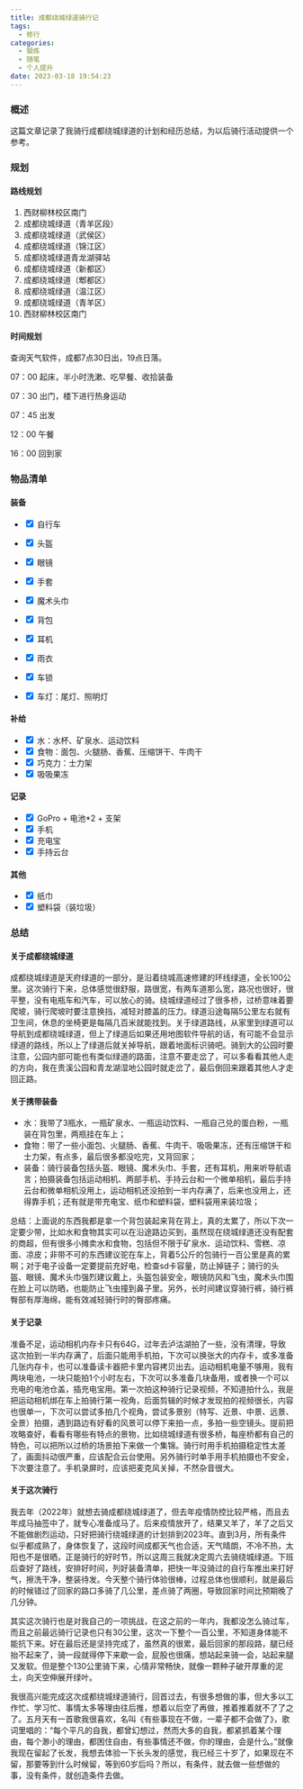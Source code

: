 ```yaml
---
title: 成都绕城绿道骑行记
tags:
  - 修行
categories:
  - 锻炼
  - 随笔
  - 个人提升
date: 2023-03-18 19:54:23
---
```


### 概述

这篇文章记录了我骑行成都绕城绿道的计划和经历总结，为以后骑行活动提供一个参考。



<!-- more -->

### 规划

#### 路线规划

1. 西财柳林校区南门
2. 成都绕城绿道（青羊区段）
3. 成都绕城绿道（武侯区）
4. 成都绕城绿道（锦江区）
5. 成都绕城绿道青龙湖驿站
6. 成都绕城绿道（新都区）
7. 成都绕城绿道（郫都区）
8. 成都绕城绿道（温江区）
9. 成都绕城绿道（青羊区）
10. 西财柳林校区南门



#### 时间规划

查询天气软件，成都7点30日出，19点日落。

07：00 起床，半小时洗漱、吃早餐、收拾装备

07：30 出门，楼下进行热身运动

07：45 出发

12：00 午餐

16：00 回到家



### 物品清单

#### 装备

- <input type="checkbox" checked="true"/> 自行车

- <input type="checkbox" checked="true"/> 头盔

- <input type="checkbox" checked="true"/> 眼镜

- <input type="checkbox" checked="true"/> 手套

- <input type="checkbox" checked="true"/> 魔术头巾

- <input type="checkbox" checked="true"/> 背包

- <input type="checkbox" checked="true"/> 耳机

- <input type="checkbox" checked="true"/> 雨衣

- <input type="checkbox" checked="true"/> 车锁

- <input type="checkbox" checked="true"/> 车灯：尾灯、照明灯



#### 补给

- <input type="checkbox" checked="true"/> 水：水杯、矿泉水、运动饮料
- <input type="checkbox" checked="true"/> 食物：面包、火腿肠、香蕉、压缩饼干、牛肉干
- <input type="checkbox" checked="true"/> 巧克力：士力架
- <input type="checkbox" checked="true"/> 吸吸果冻



#### 记录

- <input type="checkbox" checked="true"/> GoPro + 电池*2 + 支架
- <input type="checkbox" checked="true"/> 手机
- <input type="checkbox" checked="true"/> 充电宝
- <input type="checkbox" checked="true"/> 手持云台



#### 其他

- <input type="checkbox" checked="true"/> 纸巾
- <input type="checkbox" checked="true"/> 塑料袋（装垃圾）



### 总结

#### 关于成都绕城绿道

成都绕城绿道是天府绿道的一部分，是沿着绕城高速修建的环线绿道，全长100公里。这次骑行下来，总体感觉很舒服，路很宽，有两车道那么宽，路况也很好，很平整，没有电瓶车和汽车，可以放心的骑。绕城绿道经过了很多桥，过桥意味着要爬坡，骑行爬坡时要注意换挡，减轻对膝盖的压力。绿道沿途每隔5公里左右就有卫生间，休息的坐椅更是每隔几百米就能找到。关于绿道路线，从家里到绿道可以导航到成都绕城绿道，但上了绿道后如果还用地图软件导航的话，有可能不会显示绿道的路线，所以上了绿道后就关掉导航，跟着地面标识骑吧。骑到大的公园时要注意，公园内部可能也有类似绿道的路面，注意不要走岔了，可以多看看其他人走的方向，我在贵溪公园和青龙湖湿地公园时就走岔了，最后倒回来跟着其他人才走回正路。



#### 关于携带装备

- 水：我带了3瓶水，一瓶矿泉水、一瓶运动饮料、一瓶自己兑的蛋白粉，一瓶装在背包里，两瓶挂在车上；
- 食物：带了一些小面包、火腿肠、香蕉、牛肉干、吸吸果冻，还有压缩饼干和士力架，有点多，最后很多都没吃完，又背回家；
- 装备：骑行装备包括头盔、眼镜、魔术头巾、手套，还有耳机，用来听导航语言；拍摄装备包括运动相机、两部手机、手持云台和一个微单相机，最后手持云台和微单相机没用上，运动相机还没拍到一半内存满了，后来也没用上，还得靠手机；还有就是带充电宝、纸巾和塑料袋，塑料袋用来装垃圾；

总结：上面说的东西我都是拿一个背包装起来背在背上，真的太累了，所以下次一定要少带，比如水和食物其实可以在沿途路边买到，虽然现在绕城绿道还没有配套的商超，但有很多小摊卖水和食物，包括但不限于矿泉水、运动饮料、雪糕、凉面、凉皮；非带不可的东西建议驼在车上，背着5公斤的包骑行一百公里是真的累啊；对于电子设备一定要提前充好电，检查sd卡容量，防止掉链子；骑行的头盔、眼镜、魔术头巾强烈建议戴上，头盔包装安全，眼镜防风和飞虫，魔术头巾围在脸上可以防晒，也能防止飞虫撞到鼻子里。另外，长时间建议穿骑行裤，骑行裤臀部有厚海绵，能有效减轻骑行时的臀部疼痛。



#### 关于记录

准备不足，运动相机内存卡只有64G，过年去泸沽湖拍了一些，没有清理，导致这次拍到一半内存满了，后面只能用手机拍，下次可以换张大的内存卡，或多准备几张内存卡，也可以准备读卡器把卡里内容拷贝出去。运动相机电量不够用，我有两块电池，一块只能拍1个小时左右，下次可以多准备几块备用，或者换一个可以充电的电池仓盖，插充电宝用。第一次拍这种骑行记录视频，不知道拍什么，我是把运动相机绑在车上拍骑行第一视角，后面剪辑的时候才发现拍的视频很长，内容也很单一，下次可以尝试多拍几个视角，尝试多景别（特写、近景、中景、远景、全景）拍摄，遇到路边有好看的风景可以停下来拍一点，多拍一些空镜头。提前把攻略查好，看看有哪些有特点的景物，比如绕城绿道有很多桥，每座桥都有自己的特色，可以把所以过桥的场景拍下来做一个集锦。骑行时用手机拍摄稳定性太差了，画面抖动很严重，应该配合云台使用。另外骑行时单手用手机拍摄也不安全，下次要注意了。手机录屏时，应该把麦克风关掉，不然杂音很大。



#### 关于这次骑行

我去年（2022年）就想去骑成都绕城绿道了，但去年疫情防控比较严格，而且去年成马抽签中了，就专心准备成马了。后来疫情放开了，结果又羊了，羊了之后又不能做剧烈运动，只好把骑行绕城绿道的计划排到2023年。直到3月，所有条件似乎都成熟了，身体恢复了，这段时间成都天气也合适，天气晴朗，不冷不热，太阳也不是很晒，正是骑行的好时节，所以这周三我就决定周六去骑绕城绿道。下班后查好了路线，安排好时间，列好装备清单，把快一年没骑过的自行车推出来打好气，擦洗干净，整装待发。今天整个骑行体验很棒，过程总体也很顺利，就是最后的时候错过了回家的路口多骑了几公里，差点骑了两圈，导致回家时间比预期晚了几分钟。

其实这次骑行也是对我自己的一项挑战，在这之前的一年内，我都没怎么骑过车，而且之前最远骑行记录也只有30公里，这次一下整个一百公里，不知道身体能不能抗下来。好在最后还是坚持完成了，虽然真的很累，最后回家的那段路，腿已经抬不起来了，骑一段就得停下来歇一会，屁股也很痛，想站起来骑一会，站起来腿又发软。但是整个130公里骑下来，心情非常畅快，就像一颗种子破开厚重的泥土，向天空伸展开绿叶。

我很高兴能完成这次成都绕城绿道骑行，回首过去，有很多想做的事，但大多以工作忙、学习忙、事情太多等理由往后推，想着以后空了再做，推着推着就不了了之了。五月天有一首歌我很喜欢，名叫《有些事现在不做，一辈子都不会做了》，歌词里唱的：“每个平凡的自我，都曾幻想过，然而大多的自我，都紧抓着某个理由，每个渺小的理由，都困住自由，有些事情还不做，你的理由，会是什么。”就像我现在留起了长发，我想去体验一下长头发的感觉，我已经三十岁了，如果现在不留，那要等到什么时候留，等到60岁后吗？所以，有条件，就去做一些想做的事，没有条件，就创造条件去做。
